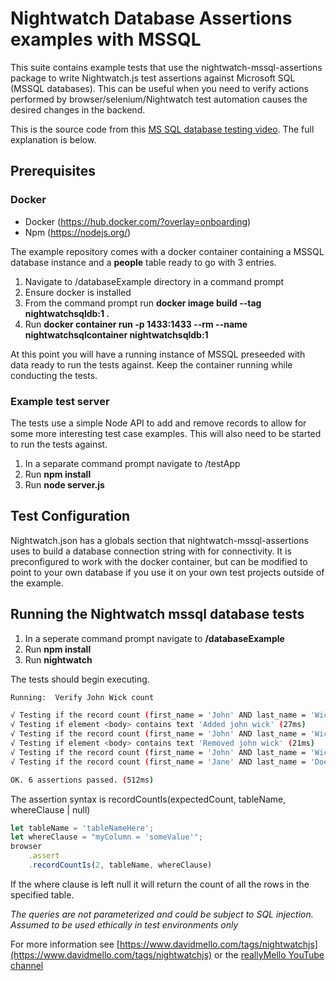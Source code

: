 # Nightwatch Database Assertions examples with MSSQL

This suite contains example tests that use the nightwatch-mssql-assertions package to write Nightwatch.js test assertions against Microsoft SQL (MSSQL databases). This can be useful when you need to verify actions performed by browser/selenium/Nightwatch test automation causes the desired changes in the backend. 

This is the source code from this [MS SQL database testing video](https://youtu.be/52BVA9cV2Mc). The full explanation is below.

## Prerequisites

### Docker
- Docker (https://hub.docker.com/?overlay=onboarding)
- Npm (https://nodejs.org/)

The example repository comes with a docker container containing a MSSQL database instance and a **people** table ready to go with 3 entries.

1. Navigate to /databaseExample directory in a command prompt
2. Ensure docker is installed
3. From the command prompt run **docker image build --tag nightwatchsqldb:1 .**
4. Run **docker container run -p 1433:1433 --rm --name nightwatchsqlcontainer nightwatchsqldb:1**

At this point you will have a running instance of MSSQL preseeded with data ready to run the tests against. Keep the container running while conducting the tests.

### Example test server

The tests use a simple Node API to add and remove records to allow for some more interesting test case examples. This will also need to be started to run the tests against.

1. In a separate command prompt navigate to /testApp
2. Run **npm install**
3. Run **node server.js**

## Test Configuration

Nightwatch.json has a globals section that nightwatch-mssql-assertions uses to build a database connection string with for connectivity. It is preconfigured to work with the docker container, but can be modified to point to your own database if you use it on your own test projects outside of the example.

## Running the Nightwatch mssql database tests

1. In a seperate command prompt navigate to **/databaseExample**
2. Run **npm install**
3. Run **nightwatch**

The tests should begin executing.

```sh
Running:  Verify John Wick count

√ Testing if the record count (first_name = 'John' AND last_name = 'Wick') equals 0 (88ms)
√ Testing if element <body> contains text 'Added john wick' (27ms)
√ Testing if the record count (first_name = 'John' AND last_name = 'Wick') equals 3 (89ms)
√ Testing if element <body> contains text 'Removed john wick' (21ms)
√ Testing if the record count (first_name = 'John' AND last_name = 'Wick') equals 0 (93ms)
√ Testing if the record count (first_name = 'Jane' AND last_name = 'Doe') equals 1 (86ms)

OK. 6 assertions passed. (512ms)
```

The assertion syntax is recordCountIs(expectedCount, tableName, whereClause | null)

```js
let tableName = 'tableNameHere';
let whereClause = "myColumn = 'someValue'";
browser
    .assert
    .recordCountIs(2, tableName, whereClause)
```
If the where clause is left null it will return the count of all the rows in the specified table.

*The queries are not parameterized and could be subject to SQL injection. Assumed to be used ethically in test environments only*

For more information see [https://www.davidmello.com/tags/nightwatchjs](https://www.davidmello.com/tags/nightwatchjs) or the [reallyMello YouTube channel](https://www.youtube.com/playlist?list=PLLS_Ef55N6hmkt3-JlW40GAGpXSlp8t_D)
